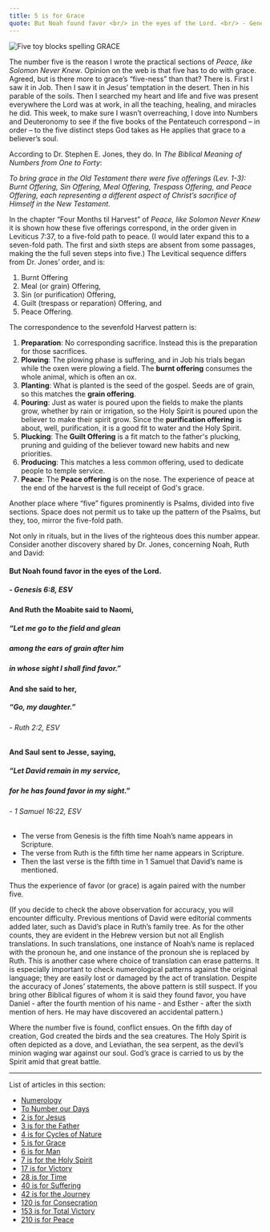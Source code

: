 ```yaml
---
title: 5 is for Grace
quote: But Noah found favor <br/> in the eyes of the Lord. <br/> - Genesis 6:8
---
```

<img class="center" src="images/grace-blocks.png" alt="Five toy blocks spelling GRACE"/>

The number five is the reason I wrote the practical sections of *Peace, like Solomon Never Knew*. Opinion on the web is that five has to do with grace. Agreed, but is there more to grace’s “five-ness” than that? There is. First I saw it in Job. Then I saw it in Jesus’ temptation in the desert. Then in his parable of the soils. Then I searched my heart and life and five was present everywhere the Lord was at work, in all the teaching, healing, and miracles he did. This week, to make sure I wasn’t overreaching, I dove into Numbers and Deuteronomy to see if the five books of the Pentateuch correspond – in order – to the five distinct steps God takes as He applies that grace to a believer’s soul.

According to Dr. Stephen E. Jones, they do. In *The Biblical Meaning of Numbers from One to Forty*:

*To bring grace in the Old Testament there were five offerings (Lev. 1-3): Burnt Offering, Sin Offering, Meal Offering, Trespass Offering, and Peace Offering, each representing a different aspect of Christ’s sacrifice of Himself in the New Testament.*

In the chapter “Four Months til Harvest” of *Peace, like Solomon Never Knew* it is shown how these five offerings correspond, in the order given in Leviticus 7:37, to a five-fold path to peace. (I would later expand this to a seven-fold path. The first and sixth steps are absent from some passages, making the the full seven steps into five.) The Levitical sequence differs from Dr. Jones’ order, and is:

  1. Burnt Offering
  2. Meal (or grain) Offering, 
  3. Sin (or purification) Offering, 
  4. Guilt (trespass or reparation) Offering, and 
  5. Peace Offering.

The correspondence to the sevenfold Harvest pattern is:

  1. **Preparation**: No corresponding sacrifice. Instead this is the preparation for those sacrifices.
  2. **Plowing**: The plowing phase is suffering, and in Job his trials began while the oxen were plowing a field. The **burnt offering** consumes the whole animal, which is often an ox. 
  3. **Planting**: What is planted is the seed of the gospel. Seeds are of grain, so this matches the **grain offering**. 
  4. **Pouring**: Just as water is poured upon the fields to make the plants grow, whether by rain or irrigation, so the Holy Spirit is poured upon the believer to make their spirit grow. Since the **purification offering** is about, well, purification, it is a good fit to water and the Holy Spirit.
  5. **Plucking**: The **Guilt Offering** is a fit match to the father's plucking, pruning and guiding of the believer toward new habits and new priorities.
  6. **Producing**: This matches a less common offering, used to dedicate people to temple service. 
  7. **Peace**: The **Peace offering** is on the nose. The experience of peace at the end of the harvest is the full receipt of God's grace.

Another place where “five” figures prominently is Psalms, divided into five sections. Space does not permit us to take up the pattern of the Psalms, but they, too, mirror the five-fold path.

Not only in rituals, but in the lives of the righteous does this number appear. Consider another discovery shared by Dr. Jones, concerning Noah, Ruth and David:

#### But Noah found favor in the eyes of the Lord. 
##### - Genesis 6:8, ESV

#### And Ruth the Moabite said to Naomi, 
##### “Let me go to the field and glean 
##### among the ears of grain after him 
##### in whose sight I shall find favor.” 
#### And she said to her, 
##### “Go, my daughter.” 
###### - Ruth 2:2, ESV

#### And Saul sent to Jesse, saying, 
##### “Let David remain in my service, 
##### for he has found favor in my sight.” 
###### - 1 Samuel 16:22, ESV

 - The verse from Genesis is the fifth time Noah’s name appears in Scripture. 
 - The verse from Ruth is the fifth time her name appears in Scripture. 
 - Then the last verse is the fifth time in 1 Samuel that David’s name is mentioned. 
   
Thus the experience of favor (or grace) is again paired with the number five.

(If you decide to check the above observation for accuracy, you will encounter difficulty. Previous mentions of David were editorial comments added later, such as David’s place in Ruth’s family tree. As for the other counts, they are evident in the Hebrew version but not all English translations. In such translations, one instance of Noah’s name is replaced with the pronoun he, and one instance of the pronoun she is replaced by Ruth. This is another case where choice of translation can erase patterns. It is especially important to check numerological patterns against the original language; they are easily lost or damaged by the act of translation. Despite the accuracy of Jones’ statements, the above pattern is still suspect. If you bring other Biblical figures of whom it is said they found favor, you have Daniel - after the fourth mention of his name - and Esther - after the sixth mention of hers. He may have discovered an accidental pattern.)

Where the number five is found, conflict ensues. On the fifth day of creation, God created the birds and the sea creatures. The Holy Spirit is often depicted as a dove, and Leviathan, the sea serpent, as the devil’s minion waging war against our soul. God’s grace is carried to us by the Spirit amid that great battle.

<hr/>

List of articles in this section:

  - [Numerology](./numerology.html)
  - [To Number our Days](./to-number-our-days.html)
  - [2 is for Jesus](./2-is-for-jesus.html)
  - [3 is for the Father](./3-is-for-the-father.html)
  - [4 is for Cycles of Nature](./4-is-for-cycles-of-nature.html)
  - [5 is for Grace](./5-is-for-grace.html)
  - [6 is for Man](./6-is-for-man.html)
  - [7 is for the Holy Spirit](./7-is-for-the-holy-spirit.html)
  - [17 is for Victory](./17-is-for-victory.html)
  - [28 is for Time](./28-is-for-time.html)
  - [40 is for Suffering](./40-is-for-suffering.html)
  - [42 is for the Journey](./42-is-for-the-journey.html)
  - [120 is for Consecration](./120-is-for-consecration.html)
  - [153 is for Total Victory](./153-is-for-total-victory.html)
  - [210 is for Peace](./210-is-for-peace.html)

